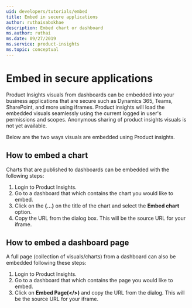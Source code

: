 ```yaml
---
uid: developers/tutorials/embed
title: Embed in secure applications
author: ruthaisabokhae
description: Embed chart or dashboard
ms.author: ruthai
ms.date: 09/27/2019
ms.service: product-insights
ms.topic: conceptual
---
```


# Embed in secure applications
Product Insights visuals from dashboards can be embedded into your business applications that are secure such as Dynamics 365, Teams, SharePoint, and more using iframes. Product insights will load the embedded visuals seamlessly using the current logged in user's permissions and scopes. Anonymous sharing of product insights visuals is not yet available.

Below are the two ways visuals are embedded using Product insights.

## How to embed a chart 
Charts that are published to dashboards can be embedded with the following steps:
1.	Login to Product Insights.
2.	Go to a dashboard that which contains the chart you would like to embed.
3.	Click on the **(…)** on the title of the chart and select the **Embed chart** option.
5.	Copy the URL from the dialog box. This will be the source URL for your iframe.
 
## How to embed a dashboard page
A full page (collection of visuals/charts) from a dashboard can also be embedded following these steps:
1.	Login to Product Insights.
2.	Go to a dashboard that which contains the page you would like to embed.
3.	Click on **Embed Page(</>)** and copy the URL from the dialog. This will be the source URL for your iframe.

